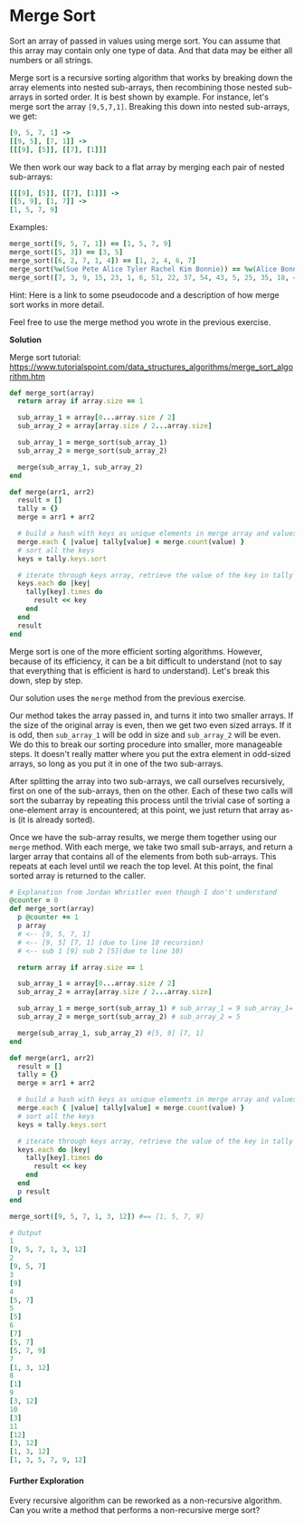 # Merge Sort

Sort an array of passed in values using merge sort. You can assume that this array may contain only one type of data. And that data may be either all numbers or all strings.

Merge sort is a recursive sorting algorithm that works by breaking down the array elements into nested sub-arrays, then recombining those nested sub-arrays in sorted order. It is best shown by example. For instance, let's merge sort the array `[9,5,7,1]`. Breaking this down into nested sub-arrays, we get:

```ruby
[9, 5, 7, 1] ->
[[9, 5], [7, 1]] ->
[[[9], [5]], [[7], [1]]]
```

We then work our way back to a flat array by merging each pair of nested sub-arrays:

```ruby
[[[9], [5]], [[7], [1]]] ->
[[5, 9], [1, 7]] ->
[1, 5, 7, 9]
```

Examples:

```ruby
merge_sort([9, 5, 7, 1]) == [1, 5, 7, 9]
merge_sort([5, 3]) == [3, 5]
merge_sort([6, 2, 7, 1, 4]) == [1, 2, 4, 6, 7]
merge_sort(%w(Sue Pete Alice Tyler Rachel Kim Bonnie)) == %w(Alice Bonnie Kim Pete Rachel Sue Tyler)
merge_sort([7, 3, 9, 15, 23, 1, 6, 51, 22, 37, 54, 43, 5, 25, 35, 18, 46]) == [1, 3, 5, 6, 7, 9, 15, 18, 22, 23, 25, 35, 37, 43, 46, 51, 54]
```
Hint: Here is a link to some pseudocode and a description of how merge sort works in more detail.

Feel free to use the merge method you wrote in the previous exercise.

**Solution**

Merge sort tutorial: https://www.tutorialspoint.com/data_structures_algorithms/merge_sort_algorithm.htm

```ruby
def merge_sort(array)
  return array if array.size == 1

  sub_array_1 = array[0...array.size / 2]
  sub_array_2 = array[array.size / 2...array.size]

  sub_array_1 = merge_sort(sub_array_1)
  sub_array_2 = merge_sort(sub_array_2)

  merge(sub_array_1, sub_array_2)
end

def merge(arr1, arr2)
  result = []
  tally = {}
  merge = arr1 + arr2

  # build a hash with keys as unique elements in merge array and values as the count of each element in merge array
  merge.each { |value| tally[value] = merge.count(value) }
  # sort all the keys
  keys = tally.keys.sort

  # iterate through keys array, retrieve the value of the key in tally and append the key to result array as many times as the value indicates
  keys.each do |key|
    tally[key].times do 
      result << key
    end
  end
  result
end
```

Merge sort is one of the more efficient sorting algorithms. However, because of its efficiency, it can be a bit difficult to understand (not to say that everything that is efficient is hard to understand). Let's break this down, step by step.

Our solution uses the `merge` method from the previous exercise.

Our method takes the array passed in, and turns it into two smaller arrays. If the size of the original array is even, then we get two even sized arrays. If it is odd, then `sub_array_1` will be odd in size and `sub_array_2` will be even. We do this to break our sorting procedure into smaller, more manageable steps. It doesn't really matter where you put the extra element in odd-sized arrays, so long as you put it in one of the two sub-arrays.

After splitting the array into two sub-arrays, we call ourselves recursively, first on one of the sub-arrays, then on the other. Each of these two calls will sort the subarray by repeating this process until the trivial case of sorting a one-element array is encountered; at this point, we just return that array as-is (it is already sorted).

Once we have the sub-array results, we merge them together using our `merge` method. With each merge, we take two small sub-arrays, and return a larger array that contains all of the elements from both sub-arrays. This repeats at each level until we reach the top level. At this point, the final sorted array is returned to the caller.

```ruby
# Explanation from Jordan Whristler even though I don't understand
@counter = 0
def merge_sort(array)
  p @counter += 1
  p array 
  # <-- [9, 5, 7, 1]
  # <-- [9, 5] [7, 1] (due to line 10 recursion)
  # <-- sub 1 [9] sub 2 [5](due to line 10)

  return array if array.size == 1

  sub_array_1 = array[0...array.size / 2]
  sub_array_2 = array[array.size / 2...array.size]

  sub_array_1 = merge_sort(sub_array_1) # sub_array_1 = 9 sub_array_1= [5, 9] 7 
  sub_array_2 = merge_sort(sub_array_2) # sub_array_2 = 5 

  merge(sub_array_1, sub_array_2) #[5, 9] [7, 1]
end

def merge(arr1, arr2)
  result = []
  tally = {}
  merge = arr1 + arr2

  # build a hash with keys as unique elements in merge array and values as the count of each element in merge array
  merge.each { |value| tally[value] = merge.count(value) }
  # sort all the keys
  keys = tally.keys.sort

  # iterate through keys array, retrieve the value of the key in tally and append the key to result array as many times as the value indicates
  keys.each do |key|
    tally[key].times do 
      result << key
    end
  end
  p result
end

merge_sort([9, 5, 7, 1, 3, 12]) #== [1, 5, 7, 9]

# Output
1
[9, 5, 7, 1, 3, 12]
2
[9, 5, 7]
3
[9]
4
[5, 7]
5
[5]
6
[7]
[5, 7]
[5, 7, 9]
7
[1, 3, 12]
8
[1]
9
[3, 12]
10
[3]
11
[12]
[3, 12]
[1, 3, 12]
[1, 3, 5, 7, 9, 12]
```

#### Further Exploration

Every recursive algorithm can be reworked as a non-recursive algorithm. Can you write a method that performs a non-recursive merge sort?

